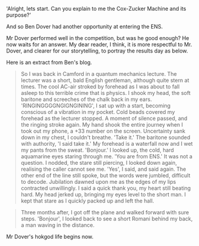 'Alright, lets start. Can you explain to me the Cox-Zucker Machine and its purpose?'

And so Ben Dover had another opportunity at entering the ENS.

Mr Dover performed well in the competition, but was he good enough? He now waits for an answer. My dear reader, I think, it is more respectful to Mr. Dover, and clearer for our storytelling, to portray the results day as below.

Here is an extract from Ben's blog.

> So I was back in Camford in a quantum mechanics lecture. The lecturer was a short, bald English gentleman, although quite stern at times. The cool AC-air stroked by forehead as I was about to fall asleep to this terrible crime that is physics. I shook my head, the soft baritone and screeches of the chalk back in my ears. 'RINGINGGGGNGIGNGINING', I sat up with a start, becoming conscious of a vibration in my pocket. Cold beads covered my forehead as the lecturer stopped. A moment of silence passed, and the ringing stroke again. My hand shook the entire journey when I took out my phone, a +33 number on the screen. Uncertainty sank down in my chest, I couldn't breathe. 'Take it.' The baritone sounded with authority, 'I said take it.' My forehead is a waterfall now and I wet my pants from the sweat. 'Bonjour.' I looked up, the cold, hard aquamarine eyes staring through me. 'You are from ENS.' It was not a question. I nodded, the stare still piercing, I looked down again, realising the caller cannot see me. 'Yes', I said, and said again. The other end of the line still spoke, but the words were jumbled, difficult to decode. Jubilation dawned upon me as the edges of my lips contracted unwillingly. I said a quick thank you, my heart still beating hard. My head jerked up, bringing my eyes level to the short man. I kept that stare as I quickly packed up and left the hall.

> Three months after, I got off the plane and walked forward with sure steps. 'Bonjour', I looked back to see a short Romani behind my back, a man waving in the distance.

Mr Dover's hokgod life begins now.